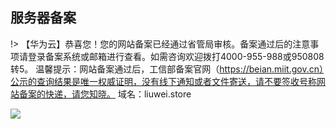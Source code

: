

## 服务器备案

!> 【华为云】恭喜您！您的网站备案已经通过省管局审核。备案通过后的注意事项请登录备案系统或邮箱进行查看。如需咨询欢迎拨打4000-955-988或950808 转5。
温馨提示：网站备案通过后，工信部备案官网（https://beian.miit.gov.cn）公示的查询结果是唯一权威证明，没有线下通知或者文件寄送，请不要签收号称网站备案的快递，请您知晓。
域名：liuwei.store





![](https://tva1.sinaimg.cn/large/e6c9d24ely1h24lcqfoq6j219a0u0aee.jpg)